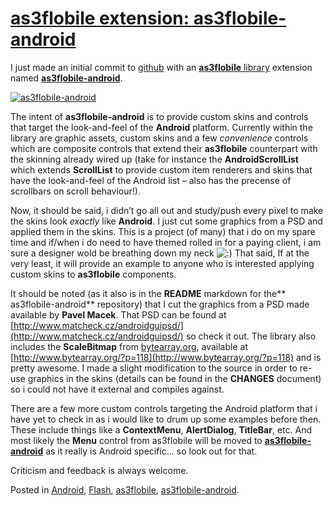 # [as3flobile extension: as3flobile-android](http://custardbelly.com/blog/2010/10/20/as3flobile-extension-as3flobile-android/)

I just made an initial commit to [github](http://github.com/bustardcelly/) with an [**as3flobile** library](http://github.com/bustardcelly/as3flobile) extension named [**as3flobile-android**](http://github.com/bustardcelly/as3flobile-android). 

[![as3flobile-android](http://custardbelly.com/blog/images/as3flobile_android.png)](http://github.com/bustardcelly/as3flobile-android)

The intent of **as3flobile-android** is to provide custom skins and controls that target the look-and-feel of the **Android** platform. Currently within the library are graphic assets, custom skins and a few *convenience* controls which are composite controls that extend their **as3flobile** counterpart with the skinning already wired up (take for instance the **AndroidScrollList** which extends **ScrollList** to provide custom item renderers and skins that have the look-and-feel of the Android list – also has the precense of scrollbars on scroll behaviour!).

Now, it should be said, i didn’t go all out and study/push every pixel to make the skins look *exactly* like **Android**. I just cut some graphics from a PSD and applied them in the skins. This is a project (of many) that i do on my spare time and if/when i do need to have themed rolled in for a paying client, i am sure a designer wold be breathing down my neck ![:)](http://custardbelly.com/blog/wp-includes/images/smilies/icon_smile.gif) That said, If at the very least, it will provide an example to anyone who is interested applying custom skins to **as3flobile** components. 

It should be noted (as it also is in the **README** markdown for the** as3flobile-android** repository) that I cut the graphics from a PSD made available by **Pavel Macek**. That PSD can be found at [http://www.matcheck.cz/androidguipsd/](http://www.matcheck.cz/androidguipsd/) so check it out. The library also includes the **ScaleBitmap** from [bytearray.org](http://www.bytearray.org), available at [http://www.bytearray.org/?p=118](http://www.bytearray.org/?p=118) and is pretty awesome. I made a slight modification to the source in order to re-use graphics in the skins (details can be found in the **CHANGES** document) so i could not have it external and compiles against.

There are a few more custom controls targeting the Android platform that i have yet to check in as i would like to drum up some examples before then. These include things like a **ContextMenu**, **AlertDialog**, **TitleBar**, etc. And most likely the **Menu** control from as3flobile will be moved to **[as3flobile-android](http://github.com/bustardcelly/as3flobile-android)** as it really is Android specific… so look out for that.

Criticism and feedback is always welcome.

Posted in [Android](http://custardbelly.com/blog/category/android/), [Flash](http://custardbelly.com/blog/category/flash/), [as3flobile](http://custardbelly.com/blog/category/as3flobile/), [as3flobile-android](http://custardbelly.com/blog/category/as3flobile-android/).
